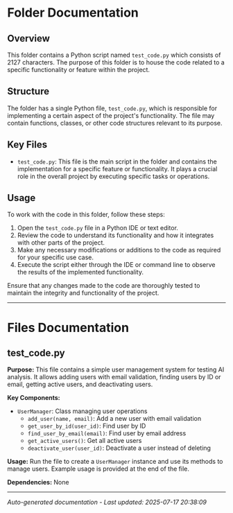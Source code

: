 # Folder Documentation

## Overview
This folder contains a Python script named `test_code.py` which consists of 2127 characters. The purpose of this folder is to house the code related to a specific functionality or feature within the project.

## Structure
The folder has a single Python file, `test_code.py`, which is responsible for implementing a certain aspect of the project's functionality. The file may contain functions, classes, or other code structures relevant to its purpose.

## Key Files
- `test_code.py`: This file is the main script in the folder and contains the implementation for a specific feature or functionality. It plays a crucial role in the overall project by executing specific tasks or operations.

## Usage
To work with the code in this folder, follow these steps:
1. Open the `test_code.py` file in a Python IDE or text editor.
2. Review the code to understand its functionality and how it integrates with other parts of the project.
3. Make any necessary modifications or additions to the code as required for your specific use case.
4. Execute the script either through the IDE or command line to observe the results of the implemented functionality.

Ensure that any changes made to the code are thoroughly tested to maintain the integrity and functionality of the project.

---

# Files Documentation

## test_code.py

**Purpose:** This file contains a simple user management system for testing AI analysis. It allows adding users with email validation, finding users by ID or email, getting active users, and deactivating users.

**Key Components:**
- `UserManager`: Class managing user operations
  - `add_user(name, email)`: Add a new user with email validation
  - `get_user_by_id(user_id)`: Find user by ID
  - `find_user_by_email(email)`: Find user by email address
  - `get_active_users()`: Get all active users
  - `deactivate_user(user_id)`: Deactivate a user instead of deleting

**Usage:** Run the file to create a `UserManager` instance and use its methods to manage users. Example usage is provided at the end of the file.

**Dependencies:** None

---
*Auto-generated documentation - Last updated: 2025-07-17 20:38:09*
